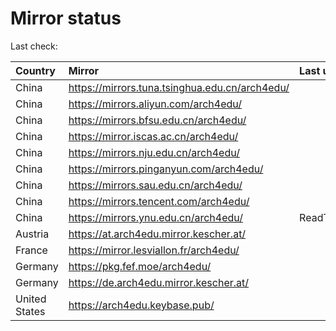 <script src="./time.js"></script>
# Mirror status
Last check: <script type="text/javascript">localize(1667969692.0805364);</script>

|Country|Mirror|Last update|
|:------|:-----|:----------|
|China|https://mirrors.tuna.tsinghua.edu.cn/arch4edu/|<script type="text/javascript">localize(1667933530);</script>|
|China|https://mirrors.aliyun.com/arch4edu/|<script type="text/javascript">localize(1667889976);</script>|
|China|https://mirrors.bfsu.edu.cn/arch4edu/|<script type="text/javascript">localize(1667933530);</script>|
|China|https://mirror.iscas.ac.cn/arch4edu/|<script type="text/javascript">localize(1667933530);</script>|
|China|https://mirrors.nju.edu.cn/arch4edu/|<script type="text/javascript">localize(1667889976);</script>|
|China|https://mirrors.pinganyun.com/arch4edu/|<script type="text/javascript">localize(1667933530);</script>|
|China|https://mirrors.sau.edu.cn/arch4edu/|<script type="text/javascript">localize(1650446957);</script>|
|China|https://mirrors.tencent.com/arch4edu/|<script type="text/javascript">localize(1667933530);</script>|
|China|https://mirrors.ynu.edu.cn/arch4edu/|ReadTimeout|
|Austria|https://at.arch4edu.mirror.kescher.at/|<script type="text/javascript">localize(1667933530);</script>|
|France|https://mirror.lesviallon.fr/arch4edu/|<script type="text/javascript">localize(1667933530);</script>|
|Germany|https://pkg.fef.moe/arch4edu/|<script type="text/javascript">localize(1667933530);</script>|
|Germany|https://de.arch4edu.mirror.kescher.at/|<script type="text/javascript">localize(1667933530);</script>|
|United States|https://arch4edu.keybase.pub/|<script type="text/javascript">localize(1667933530);</script>|

<script src="./tablefilter/tablefilter.js"></script>
<script src="./table.js"></script>